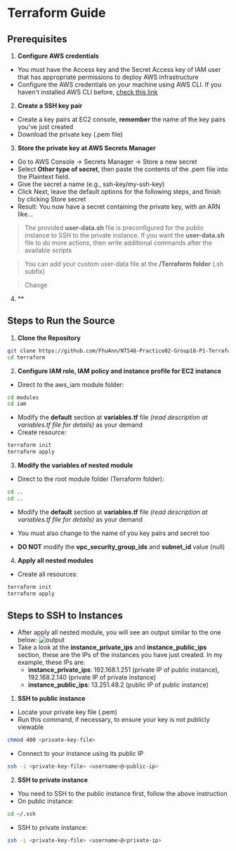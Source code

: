 # Terraform Guide

## Prerequisites
1. **Configure AWS credentials**
- You must have the Access key and the Secret Access key of IAM user that has appropriate permissions to deploy AWS infrastructure
- Configure the AWS credentials on your machine using AWS CLI. If you haven't installed AWS CLI before, [check this link](https://docs.aws.amazon.com/cli/latest/userguide/getting-started-install.html)

2. **Create a SSH key pair**
- Create a key pairs at EC2 console, **remember** the name of the key pairs you've just created
- Download the private key (.pem file)
 
3. **Store the private key at AWS Secrets Manager**
- Go to AWS Console → Secrets Manager → Store a new secret
- Select **Other type of secret**, then paste the contents of the .pem file into the Plaintext field.
- Give the secret a name (e.g., ssh-key/my-ssh-key)
- Click Next, leave the default options for the following steps, and finish by clicking Store secret
- Result: You now have a secret containing the private key, with an ARN like...

> The provided **user-data.sh** file is preconfigured for the public instance to SSH to the private instance. If you want the **user-data.sh** file to do more actions, then write additional commands after the available scripts

> You can add your custom user-data file at the **/Terraform folder** (.sh subfix)

> Change

4. **
## Steps to Run the Source

1. **Clone the Repository**
```sh
git clone https://github.com/FhuAnn/NT548-Practice02-Group18-P1-Terraform-GitHubActions.git
cd terraform
```

2. **Configure IAM role, IAM policy and instance profile for EC2 instance**
- Direct to the aws_iam module folder:
```sh
cd modules
cd iam
```
- Modify the **default** section at **variables.tf** file *(read description at variables.tf file for details)* as your demand
- Create resource:

```sh
terraform init
terraform apply
```

3. **Modify the variables of nested module**
- Direct to the root module folder (Terraform folder):
```sh
cd ..
cd ..
```
- Modify the **default** section at **variables.tf** file *(read description at variables.tf file for details)* as your demand

- You must also change to the name of you key pairs and secret too

- **DO NOT** modify the **vpc_security_group_ids** and **subnet_id** value (null)

4. **Apply all nested modules**
- Create all resources:
```sh
terraform init
terraform apply
```
## Steps to SSH to Instances
- After apply all nested module, you will see an output similar to the one below:
![output](./docs/assets/img-1.png)
- Take a look at the **instance_private_ips** and **instance_public_ips** section, these are the IPs of the instances you have just created. In my example, these IPs are:
    + **instance_private_ips**: 192.168.1.251 (private IP of public instance), 192.168.2.140 (private IP of private instance)
    + **instance_public_ips**: 13.251.48.2 (public IP of public instance)

1. **SSH to public instance**
- Locate your private key file (.pem)
- Run this command, if necessary, to ensure your key is not publicly viewable
```sh
chmod 400 <private-key-file>
```
- Connect to your instance using its public IP
```sh
ssh -i <private-key-file> <username>@<public-ip>
```
2. **SSH to private instance**
- You need to SSH to the public instance first, follow the above instruction
- On public instance:
```sh
cd ~/.ssh
```
- SSH to private instance:
```sh
ssh -i <private-key-file> <username>@<private-ip>
```